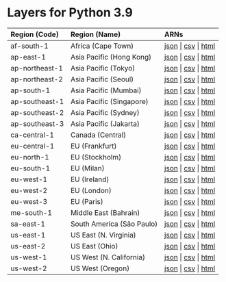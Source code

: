 # Layers for Python 3.9


| Region (Code) | Region (Name)| ARNs|
| :------------- |:--------|:--------|
| af-south-1 |Africa (Cape Town)| [json](https://api.klayers.cloud/api/v2/p3.9/layers/latest/af-south-1/json) \| [csv](https://api.klayers.cloud/api/v2/p3.9/layers/latest/af-south-1/csv) \| [html](https://api.klayers.cloud/api/v2/p3.9/layers/latest/af-south-1/html)|
| ap-east-1 | Asia Pacific (Hong Kong)| [json](https://api.klayers.cloud/api/v2/p3.9/layers/latest/ap-east-1/json) \| [csv](https://api.klayers.cloud/api/v2/p3.9/layers/latest/ap-east-1/csv) \| [html](https://api.klayers.cloud/api/v2/p3.9/layers/latest/ap-east-1/html)|
| ap-northeast-1 |Asia Pacific (Tokyo)| [json](https://api.klayers.cloud/api/v2/p3.9/layers/latest/ap-northeast-1/json) \| [csv](https://api.klayers.cloud/api/v2/p3.9/layers/latest/ap-northeast-1/csv) \| [html](https://api.klayers.cloud/api/v2/p3.9/layers/latest/ap-northeast-1/html)|
| ap-northeast-2 |Asia Pacific (Seoul)| [json](https://api.klayers.cloud/api/v2/p3.9/layers/latest/ap-northeast-2/json) \| [csv](https://api.klayers.cloud/api/v2/p3.9/layers/latest/ap-northeast-2/csv) \| [html](https://api.klayers.cloud/api/v2/p3.9/layers/latest/ap-northeast-2/html)|
| ap-south-1 |Asia Pacific (Mumbai)| [json](https://api.klayers.cloud/api/v2/p3.9/layers/latest/ap-south-1/json) \| [csv](https://api.klayers.cloud/api/v2/p3.9/layers/latest/ap-south-1/csv) \| [html](https://api.klayers.cloud/api/v2/p3.9/layers/latest/ap-south-1/html)|
| ap-southeast-1 |Asia Pacific (Singapore)| [json](https://api.klayers.cloud/api/v2/p3.9/layers/latest/ap-southeast-1/json) \| [csv](https://api.klayers.cloud/api/v2/p3.9/layers/latest/ap-southeast-1/csv) \| [html](https://api.klayers.cloud/api/v2/p3.9/layers/latest/ap-southeast-1/html)|
| ap-southeast-2 |Asia Pacific (Sydney)| [json](https://api.klayers.cloud/api/v2/p3.9/layers/latest/ap-southeast-2/json) \| [csv](https://api.klayers.cloud/api/v2/p3.9/layers/latest/ap-southeast-2/csv) \| [html](https://api.klayers.cloud/api/v2/p3.9/layers/latest/ap-southeast-2/html)|
| ap-southeast-3 |Asia Pacific (Jakarta)| [json](https://api.klayers.cloud/api/v2/p3.9/layers/latest/ap-southeast-3/json) \| [csv](https://api.klayers.cloud/api/v2/p3.9/layers/latest/ap-southeast-3/csv) \| [html](https://api.klayers.cloud/api/v2/p3.9/layers/latest/ap-southeast-3/html)|
| ca-central-1 |Canada (Central)| [json](https://api.klayers.cloud/api/v2/p3.9/layers/latest/ca-central-1/json) \| [csv](https://api.klayers.cloud/api/v2/p3.9/layers/latest/ca-central-1/csv) \| [html](https://api.klayers.cloud/api/v2/p3.9/layers/latest/ca-central-1/html)|
| eu-central-1 |EU (Frankfurt)| [json](https://api.klayers.cloud/api/v2/p3.9/layers/latest/eu-central-1/json) \| [csv](https://api.klayers.cloud/api/v2/p3.9/layers/latest/eu-central-1/csv) \| [html](https://api.klayers.cloud/api/v2/p3.9/layers/latest/eu-central-1/html)|
| eu-north-1 |EU (Stockholm)| [json](https://api.klayers.cloud/api/v2/p3.9/layers/latest/eu-north-1/json) \| [csv](https://api.klayers.cloud/api/v2/p3.9/layers/latest/eu-north-1/csv) \| [html](https://api.klayers.cloud/api/v2/p3.9/layers/latest/eu-north-1/html)|
| eu-south-1 |EU (Milan)| [json](https://api.klayers.cloud/api/v2/p3.9/layers/latest/eu-south-1/json) \| [csv](https://api.klayers.cloud/api/v2/p3.9/layers/latest/eu-south-1/csv) \| [html](https://api.klayers.cloud/api/v2/p3.9/layers/latest/eu-south-1/html)|
| eu-west-1 |EU (Ireland)| [json](https://api.klayers.cloud/api/v2/p3.9/layers/latest/eu-west-1/json) \| [csv](https://api.klayers.cloud/api/v2/p3.9/layers/latest/eu-west-1/csv) \| [html](https://api.klayers.cloud/api/v2/p3.9/layers/latest/eu-west-1/html)|
| eu-west-2 |EU (London)| [json](https://api.klayers.cloud/api/v2/p3.9/layers/latest/eu-west-2/json) \| [csv](https://api.klayers.cloud/api/v2/p3.9/layers/latest/eu-west-2/csv) \| [html](https://api.klayers.cloud/api/v2/p3.9/layers/latest/eu-west-2/html)|
| eu-west-3 |EU (Paris)| [json](https://api.klayers.cloud/api/v2/p3.9/layers/latest/eu-west-3/json) \| [csv](https://api.klayers.cloud/api/v2/p3.9/layers/latest/eu-west-3/csv) \| [html](https://api.klayers.cloud/api/v2/p3.9/layers/latest/eu-west-3/html)|
| me-south-1 |Middle East (Bahrain)| [json](https://api.klayers.cloud/api/v2/p3.9/layers/latest/me-south-1/json) \| [csv](https://api.klayers.cloud/api/v2/p3.9/layers/latest/me-south-1/csv) \| [html](https://api.klayers.cloud/api/v2/p3.9/layers/latest/me-south-1/html)|
| sa-east-1 |South America (São Paulo)| [json](https://api.klayers.cloud/api/v2/p3.9/layers/latest/sa-east-1/json) \| [csv](https://api.klayers.cloud/api/v2/p3.9/layers/latest/sa-east-1/csv) \| [html](https://api.klayers.cloud/api/v2/p3.9/layers/latest/sa-east-1/html)|
| us-east-1 |US East (N. Virginia)| [json](https://api.klayers.cloud/api/v2/p3.9/layers/latest/us-east-1/json) \| [csv](https://api.klayers.cloud/api/v2/p3.9/layers/latest/us-east-1/csv) \| [html](https://api.klayers.cloud/api/v2/p3.9/layers/latest/us-east-1/html)|
| us-east-2 |US East (Ohio)| [json](https://api.klayers.cloud/api/v2/p3.9/layers/latest/us-east-2/json) \| [csv](https://api.klayers.cloud/api/v2/p3.9/layers/latest/us-east-2/csv) \| [html](https://api.klayers.cloud/api/v2/p3.9/layers/latest/us-east-2/html)|
| us-west-1 |US West (N. California)| [json](https://api.klayers.cloud/api/v2/p3.9/layers/latest/us-west-1/json) \| [csv](https://api.klayers.cloud/api/v2/p3.9/layers/latest/us-west-1/csv) \| [html](https://api.klayers.cloud/api/v2/p3.9/layers/latest/us-west-1/html)|
| us-west-2 |US West (Oregon)| [json](https://api.klayers.cloud/api/v2/p3.9/layers/latest/us-west-2/json) \| [csv](https://api.klayers.cloud/api/v2/p3.9/layers/latest/us-west-2/csv) \| [html](https://api.klayers.cloud/api/v2/p3.9/layers/latest/us-west-2/html)|